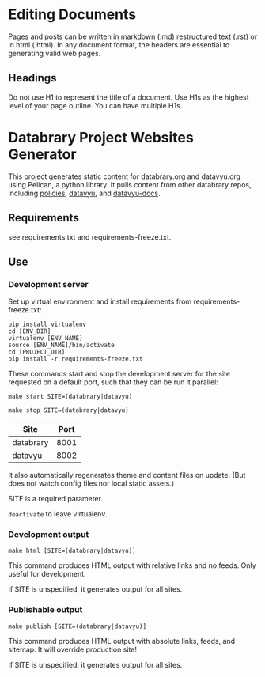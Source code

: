 # Editing Documents

Pages and posts can be written in markdown (.md) restructured text (.rst) or in html (.html). In any document format, the headers are essential to generating valid web pages.

## Headings

Do not use H1 to represent the title of a document. Use H1s as the highest level of your page outline. You can have multiple H1s.

# Databrary Project Websites Generator

This project generates static content for databrary.org and datavyu.org using Pelican, a python library. It pulls content from other databrary repos, including [policies](https://github.com/databrary/policies), [datavyu](https://github.com/databrary/datavyu), and [datavyu-docs](https://github.com/databrary/datavyu-docs).

## Requirements

see requirements.txt and requirements-freeze.txt.

## Use

### Development server

Set up virtual environment and install requirements from requirements-freeze.txt:

```Shell
pip install virtualenv
cd [ENV_DIR]
virtualenv [ENV_NAME]
source [ENV_NAME]/bin/activate
cd [PROJECT_DIR]
pip install -r requirements-freeze.txt
```

These commands start and stop the development server for the site requested on a default port, such that they can be run it parallel:

`make start SITE=(databrary|datavyu)`

`make stop SITE=(databrary|datavyu)`

| Site      | Port |
| --------- | ---- |
| databrary | 8001 |
| datavyu   | 8002 |


It also automatically regenerates theme and content files on update. (But does not watch config files nor local static assets.)

SITE is a required parameter.

`deactivate` to leave virtualenv.

### Development output

`make html [SITE=(databrary|datavyu)]`

This command produces HTML output with relative links and no feeds. Only useful for development.

If SITE is unspecified, it generates output for all sites.

### Publishable output

`make publish [SITE=(databrary|datavyu)]`

This command produces HTML output with absolute links, feeds, and sitemap. It will override production site!

If SITE is unspecified, it generates output for all sites.
